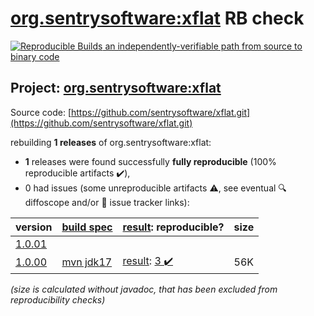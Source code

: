 [org.sentrysoftware:xflat](https://central.sonatype.com/artifact/org.sentrysoftware/xflat/versions) RB check
=======

[![Reproducible Builds](https://reproducible-builds.org/images/logos/rb.svg) an independently-verifiable path from source to binary code](https://reproducible-builds.org/)

## Project: [org.sentrysoftware:xflat](https://central.sonatype.com/artifact/org.sentrysoftware/xflat/versions)

Source code: [https://github.com/sentrysoftware/xflat.git](https://github.com/sentrysoftware/xflat.git)

rebuilding **1 releases** of org.sentrysoftware:xflat:
- **1** releases were found successfully **fully reproducible** (100% reproducible artifacts :heavy_check_mark:),
- 0 had issues (some unreproducible artifacts :warning:, see eventual :mag: diffoscope and/or :memo: issue tracker links):

| version | [build spec](/BUILDSPEC.md) | [result](https://reproducible-builds.org/docs/jvm/): reproducible? | size |
| -- | --------- | ------ | -- |
| [1.0.01](https://central.sonatype.com/artifact/org.sentrysoftware/xflat/1.0.01/pom) | | | |
| [1.0.00](https://central.sonatype.com/artifact/org.sentrysoftware/xflat/1.0.00/pom) | [mvn jdk17](xflat-1.0.00.buildspec) | [result](xflat-1.0.00.buildinfo): [3 :heavy_check_mark: ](xflat-1.0.00.buildcompare) | 56K |

<i>(size is calculated without javadoc, that has been excluded from reproducibility checks)</i>
